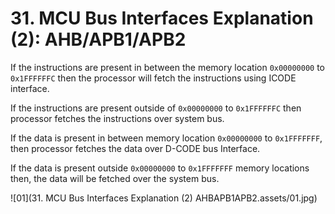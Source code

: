 # 31. MCU Bus Interfaces Explanation (2): AHB/APB1/APB2



If the instructions are present in between the memory location `0x00000000` to `0x1FFFFFFC` then the processor will fetch the instructions using ICODE interface.

If the instructions are present outside of `0x00000000` to `0x1FFFFFFC` then processor fetches the instructions over system bus.

If the data is present in between memory location `0x00000000` to `0x1FFFFFFF`, then processor fetches the data over D-CODE bus Interface.

If the data is present outside `0x00000000` to `0x1FFFFFFF` memory locations then, the data will be fetched over the system bus.

![01](31. MCU Bus Interfaces Explanation (2) AHBAPB1APB2.assets/01.jpg)
